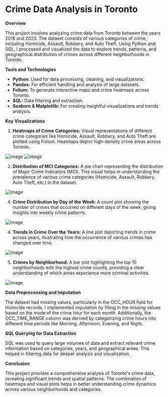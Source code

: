 # Crime Data Analysis in Toronto

**Overview**

This project involves analyzing crime data from Toronto between the years 2018 and 2023. The dataset consists of various categories of crime, including Homicide, Assault, Robbery, and Auto Theft. Using Python and SQL, I processed and visualized the data to explore trends, patterns, and geographical distribution of crimes across different neighborhoods in Toronto.

**Tools and Technologies**
  - **Python:** Used for data processing, cleaning, and visualizations.
  - **Pandas:** For efficient handling and analysis of large datasets.
  - **Folium:** To generate interactive maps and crime heatmaps across Toronto.
  - **SQL:** Data filtering and extraction.
  - **Seaborn & Matplotlib:** For creating insightful visualizations and trends analysis.

**Key Visualizations**

  1. **Heatmaps of Crime Categories:**
  Visual representations of different crime categories like Homicide, Assault, Robbery, and Auto Theft are plotted using Folium. Heatmaps depict high-density crime areas across Toronto.

  ![image](https://github.com/user-attachments/assets/72159127-b57b-48fd-85c1-6bf449eff943)  ![image](https://github.com/user-attachments/assets/54e2a2d2-d709-4db1-9ce9-2287099870dc)

  2. **Distribution of MCI Categories:**
  A pie chart representing the distribution of Major Crime Indicators (MCI). This visual helps in understanding the prevalence of various crime categories (Homicide, Assault, Robbery, Auto Theft, etc.) in the dataset.

  ![image](https://github.com/user-attachments/assets/bf8e05f0-abc4-483a-bbb8-325249090494)


  4. **Crime Distribution by Day of the Week:**
  A count plot showing the number of crimes that occurred on different days of the week, giving insights into weekly crime patterns.

  ![image](https://github.com/user-attachments/assets/9b205f31-2878-4f53-97e9-66a9ff45d840)

  4. **Trends in Crime Over the Years:**
  A line plot depicting trends in crime across years, illustrating how the occurrence of various crimes has changed over time.

  ![image](https://github.com/user-attachments/assets/839c4e91-0dd9-4088-a20a-40bf07adf0ea)

  5. **Crimes by Neighborhood:**
  A bar plot highlighting the top 10 neighborhoods with the highest crime counts, providing a clear understanding of which areas experience more criminal activities.

  ![image](https://github.com/user-attachments/assets/ac3e7006-6485-46bf-afaa-117deaab0aa5)


**Data Preprocessing and Imputation**

The dataset had missing values, particularly in the OCC_HOUR field for Homicide records. I implemented imputation by filling in the missing values based on the mode of the crime hour for each month. Additionally, the OCC_TIME_RANGE column was derived by categorizing crime hours into different time periods like Morning, Afternoon, Evening, and Night.

**SQL Querying for Data Extraction**

SQL was used to query large volumes of data and extract relevant crime information based on categories, years, and geographical areas. This helped in filtering data for deeper analysis and visualization.

**Conclusion**

This project provides a comprehensive analysis of Toronto's crime data, revealing significant trends and spatial patterns. The combination of heatmaps and visual plots helps in better understanding crime dynamics across various neighborhoods and categories.

